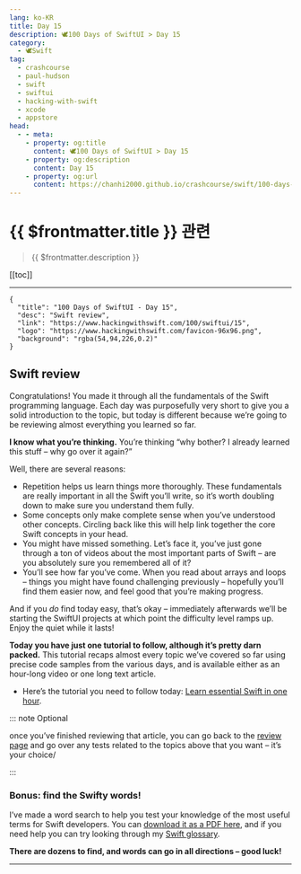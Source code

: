 ```yaml
---
lang: ko-KR
title: Day 15
description: 🕊️100 Days of SwiftUI > Day 15
category:
  - 🕊️Swift
tag: 
  - crashcourse
  - paul-hudson
  - swift
  - swiftui
  - hacking-with-swift
  - xcode
  - appstore
head:
  - - meta:
    - property: og:title
      content: 🕊️100 Days of SwiftUI > Day 15
    - property: og:description
      content: Day 15
    - property: og:url
      content: https://chanhi2000.github.io/crashcourse/swift/100-days-of-swiftui/15.html
---
```


# {{ $frontmatter.title }} 관련

> {{ $frontmatter.description }}

[[toc]]

---

```component VPCard
{
  "title": "100 Days of SwiftUI - Day 15",
  "desc": "Swift review",
  "link": "https://www.hackingwithswift.com/100/swiftui/15",
  "logo": "https://www.hackingwithswift.com/favicon-96x96.png",
  "background": "rgba(54,94,226,0.2)"
}
```

## Swift review

Congratulations! You made it through all the fundamentals of the Swift programming language. Each day was purposefully very short to give you a solid introduction to the topic, but today is different because we’re going to be reviewing almost everything you learned so far.

__I know what you’re thinking.__ You’re thinking “why bother? I already learned this stuff – why go over it again?”

Well, there are several reasons:

- Repetition helps us learn things more thoroughly. These fundamentals are really important in all the Swift you’ll write, so it’s worth doubling down to make sure you understand them fully.
- Some concepts only make complete sense when you’ve understood other concepts. Circling back like this will help link together the core Swift concepts in your head.
- You might have missed something. Let’s face it, you’ve just gone through a ton of videos about the most important parts of Swift – are you absolutely sure you remembered all of it?
- You’ll see how far you’ve come. When you read about arrays and loops – things you might have found challenging previously – hopefully you’ll find them easier now, and feel good that you’re making progress.

And if you _do_ find today easy, that’s okay – immediately afterwards we’ll be starting the SwiftUI projects at which point the difficulty level ramps up. Enjoy the quiet while it lasts!

__Today you have just one tutorial to follow, although it’s pretty darn packed.__ This tutorial recaps almost every topic we’ve covered so far using precise code samples from the various days, and is available either as an hour-long video or one long text article.

- Here’s the tutorial you need to follow today: [Learn essential Swift in one hour](https://www.hackingwithswift.com/articles/242/learn-essential-swift-in-one-hour).

::: note Optional

once you’ve finished reviewing that  article, you can go back to the [review page](https://www.hackingwithswift.com/review) and go over any tests related to the topics above that you want – it’s your choice/

:::

### Bonus: find the Swifty words!

I’ve made a word search to help you test your knowledge of the most useful terms for Swift developers. You can [download it as a PDF here](https://www.hackingwithswift.com/files/100/15-wordsearch.pdf), and if you need help you can try looking through my [Swift glossary](https://www.hackingwithswift.com/glossary).

__There are dozens to find, and words can go in all directions – good luck!__

---

<TagLinks />